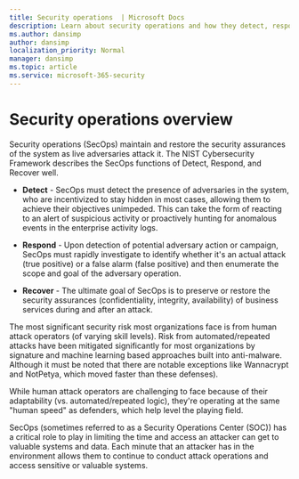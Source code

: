 ```yaml
---
title: Security operations  | Microsoft Docs
description: Learn about security operations and how they detect, respond, and recover the system when it's attacked.
ms.author: dansimp
author: dansimp
localization_priority: Normal
manager: dansimp
ms.topic: article
ms.service: microsoft-365-security
---
```


# Security operations overview

Security operations (SecOps) maintain and restore the security assurances of the system as live adversaries attack it. The NIST Cybersecurity Framework describes the SecOps functions of Detect, Respond, and Recover well.

- **Detect** - SecOps must detect the presence of adversaries in the system, who are incentivized to stay hidden in most cases, allowing them to achieve their objectives unimpeded. This can take the form of reacting to an alert of suspicious activity or proactively hunting for anomalous events in the enterprise activity logs.

- **Respond** - Upon detection of potential adversary action or campaign, SecOps must rapidly investigate to identify whether it's an actual attack (true positive) or a false alarm (false positive) and then enumerate the scope and goal of the adversary operation.

- **Recover** - The ultimate goal of SecOps is to preserve or restore the security assurances (confidentiality, integrity, availability) of business services during and after an attack.

The most significant security risk most organizations face is from human attack operators (of varying skill levels). Risk from automated/repeated attacks have been mitigated significantly for most organizations by signature and machine learning based approaches built into anti-malware. Although it must be noted that there are notable exceptions like Wannacrypt and NotPetya, which moved faster than these defenses).

While human attack operators are challenging to face because of their adaptability (vs. automated/repeated logic), they're operating at the same "human speed" as defenders, which help level the playing field.

SecOps (sometimes referred to as a Security Operations Center (SOC)) has a critical role to play in limiting the time and access an attacker can get to valuable systems and data. Each minute that an attacker has in the environment allows them to continue to conduct attack operations and access sensitive or valuable systems.


